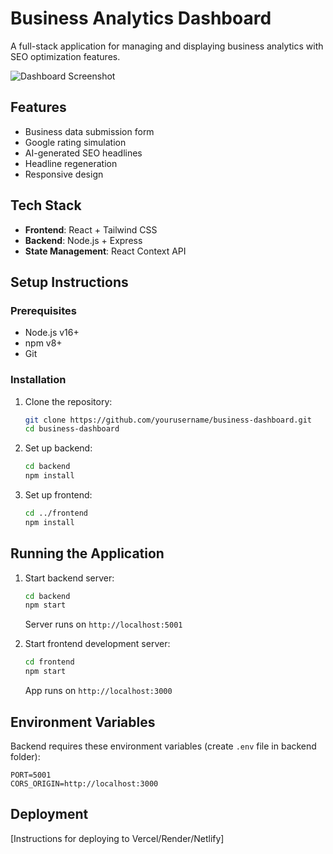 # Business Analytics Dashboard

A full-stack application for managing and displaying business analytics with SEO optimization features.

![Dashboard Screenshot](/screenshots/dashboard.png)

## Features
- Business data submission form
- Google rating simulation
- AI-generated SEO headlines
- Headline regeneration
- Responsive design

## Tech Stack
- **Frontend**: React + Tailwind CSS
- **Backend**: Node.js + Express
- **State Management**: React Context API

## Setup Instructions

### Prerequisites
- Node.js v16+
- npm v8+
- Git

### Installation
1. Clone the repository:
   ```bash
   git clone https://github.com/yourusername/business-dashboard.git
   cd business-dashboard
   ```

2. Set up backend:
   ```bash
   cd backend
   npm install
   ```

3. Set up frontend:
   ```bash
   cd ../frontend
   npm install
   ```

## Running the Application

1. Start backend server:
   ```bash
   cd backend
   npm start
   ```
   Server runs on `http://localhost:5001`

2. Start frontend development server:
   ```bash
   cd frontend
   npm start
   ```
   App runs on `http://localhost:3000`

## Environment Variables

Backend requires these environment variables (create `.env` file in backend folder):
```
PORT=5001
CORS_ORIGIN=http://localhost:3000
```

## Deployment

[Instructions for deploying to Vercel/Render/Netlify]